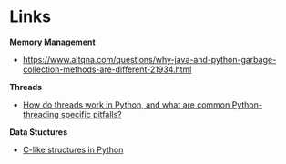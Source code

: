 # Links

**Memory Management**
- https://www.altqna.com/questions/why-java-and-python-garbage-collection-methods-are-different-21934.html


**Threads**
- [How do threads work in Python, and what are common Python-threading specific pitfalls?](https://www.altqna.com/questions/how-do-threads-work-in-python-and-what-are-common-python-threading-specific-pitfalls-31340.html)

**Data Stuctures**
- [C-like structures in Python](https://www.altqna.com/questions/c-like-structures-in-python-35988.html)

